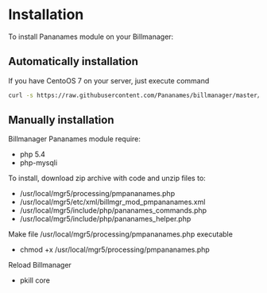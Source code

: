 # Installation

To install Pananames module on your Billmanager:
## Automatically installation
If you have CentoOS 7 on your server, just execute command

```bash
curl -s https://raw.githubusercontent.com/Pananames/billmanager/master/install_pananames.sh | bash -s
```
## Manually installation
Billmanager Pananames module require:
- php 5.4
- php-mysqli

To install, download zip archive with code and unzip files to:
- /usr/local/mgr5/processing/pmpananames.php
- /usr/local/mgr5/etc/xml/billmgr_mod_pmpananames.xml
- /usr/local/mgr5/include/php/pananames_commands.php
- /usr/local/mgr5/include/php/pananames_helper.php

Make file /usr/local/mgr5/processing/pmpananames.php executable
- chmod +x /usr/local/mgr5/processing/pmpananames.php

Reload Billmanager
- pkill core
